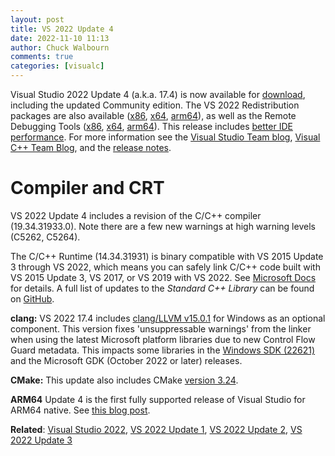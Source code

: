```yaml
---
layout: post
title: VS 2022 Update 4
date: 2022-11-10 11:13
author: Chuck Walbourn
comments: true
categories: [visualc]
---
```


Visual Studio 2022 Update 4 (a.k.a. 17.4) is now available for [download](https://visualstudio.microsoft.com/downloads/), including the updated Community edition. The VS 2022 Redistribution packages are also available ([x86](https://aka.ms/vs/17/release/VC_redist.x86.exe), [x64](https://aka.ms/vs/17/release/VC_redist.x64.exe), [arm64](https://aka.ms/vs/17/release/VC_redist.arm64.exe)), as well as the Remote Debugging Tools ([x86](https://aka.ms/vs/17/release/RemoteTools.x86ret.enu.exe), [x64](https://aka.ms/vs/17/release/RemoteTools.amd64ret.enu.exe), [arm64](https://aka.ms/vs/17/release/RemoteTools.arm64ret.enu.exe)). This release includes [better IDE performance](https://devblogs.microsoft.com/cppblog/vs2022-performance-enhancements-faster-c-development/). For more information see the [Visual Studio Team blog](https://devblogs.microsoft.com/visualstudio/visual-studio-2022-17-4/), [Visual C++ Team Blog](https://devblogs.microsoft.com/cppblog/whats-new-for-cpp-developers-in-visual-studio-2022-17-4/), and the [release notes](https://docs.microsoft.com/visualstudio/releases/2022/release-notes#17.4.0).

<!--more-->

<h1>Compiler and CRT</h1>

VS 2022 Update 4 includes a revision of the C/C++ compiler (19.34.31933.0). Note there are a few new warnings at high warning levels (C5262, C5264).

The C/C++ Runtime (14.34.31931) is binary compatible with VS 2015 Update 3 through VS 2022, which means you can safely link C/C++ code built with VS 2015 Update 3, VS 2017, or VS 2019 with VS 2022. See [Microsoft Docs](https://docs.microsoft.com/en-us/cpp/porting/binary-compat-2015-2017?view=msvc-170) for details. A full list of updates to the *Standard C++ Library* can be found on [GitHub](https://github.com/microsoft/STL/wiki/Changelog#vs-2022-174).

<strong>clang:</strong> VS 2022 17.4 includes [clang/LLVM v15.0.1](https://releases.llvm.org/15.0.0/tools/clang/docs/ReleaseNotes.html) for Windows as an optional component. This version fixes 'unsuppressable warnings' from the linker when using the latest Microsoft platform libraries due to new Control Flow Guard metadata. This impacts some libraries in the [Windows SDK (22621)](https://walbourn.github.io/windows-sdk-for-windows-11,-version-22h2/) and the Microsoft GDK (October 2022 or later) releases.

<strong>CMake:</strong> This update also includes CMake [version 3.24](https://cmake.org/cmake/help/v3.24/release/3.24.html#cmake-3-24-release-notes).

<strong>ARM64</strong> Update 4 is the first fully supported release of Visual Studio for ARM64 native. See [this blog post](https://devblogs.microsoft.com/visualstudio/arm64-visual-studio-is-officially-here/).

<strong>Related</strong>: <a href="https://walbourn.github.io/visual-studio-2022/">Visual Studio 2022</a>, <a href="https://walbourn.github.io/vs-2022-update-1/">VS 2022 Update 1</a>, <a href="https://walbourn.github.io/vs-2022-update-2/">VS 2022 Update 2</a>, <a href="https://walbourn.github.io/vs-2022-update-3/">VS 2022 Update 3</a>
